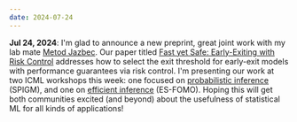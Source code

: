```yaml
---
date: 2024-07-24
---
```


**Jul 24, 2024**: I'm glad to announce a new preprint, great joint work with my lab mate [Metod Jazbec](https://metodj.github.io/). Our paper titled [Fast yet Safe: Early-Exiting with Risk Control](https://arxiv.org/abs/2405.20915) addresses how to select the exit threshold for early-exit models with performance guarantees via risk control. I'm presenting our work at two ICML workshops this week: one focused on [probabilistic inference](https://spigmworkshop2024.github.io/) (SPIGM), and one on [efficient inference](https://es-fomo.com/) (ES-FOMO). Hoping this will get both communities excited (and beyond) about the usefulness of statistical ML for all kinds of applications!
